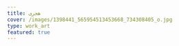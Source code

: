 ```yaml
---
title: هجرى
cover: /images/1398441_565954513453668_734308405_o.jpg
type: work_art
featured: true
---
```


